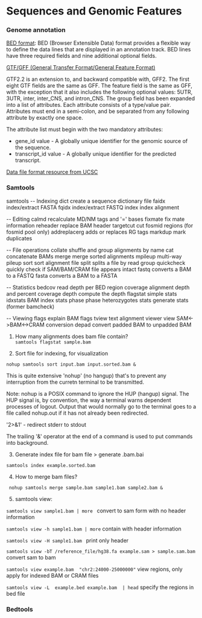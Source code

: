 # Sequences and Genomic Features

### Genome annotation

[BED format](http://genome.ucsc.edu/FAQ/FAQformat.html#format1): BED (Browser Extensible Data) format provides a flexible way to define the data lines that are displayed in an annotation track. BED lines have three required fields and nine additional optional fields. 

[GTF/GFF (General Transfer Format/General Feature Format) ](http://genome.ucsc.edu/FAQ/FAQformat.html#format4) 

GTF2.2 is an extension to, and backward compatible with, GFF2. The first eight GTF fields are the same as GFF. The feature field is the same as GFF, with the exception that it also includes the following optional values: 5UTR, 3UTR, inter, inter_CNS, and intron_CNS. The group field has been expanded into a list of attributes. Each attribute consists of a type/value pair. Attributes must end in a semi-colon, and be separated from any following attribute by exactly one space.

The attribute list must begin with the two mandatory attributes:

- gene_id value - A globally unique identifier for the genomic source of the sequence.
- transcript_id value - A globally unique identifier for the predicted transcript.

[Data file format resource from UCSC](http://genome.ucsc.edu/FAQ/FAQformat.html#format3)

### Samtools

samtools 
-- Indexing
     dict           create a sequence dictionary file
     faidx          index/extract FASTA
     fqidx          index/extract FASTQ
     index          index alignment

  -- Editing
     calmd          recalculate MD/NM tags and '=' bases
     fixmate        fix mate information
     reheader       replace BAM header
     targetcut      cut fosmid regions (for fosmid pool only)
     addreplacerg   adds or replaces RG tags
     markdup        mark duplicates

  -- File operations
     collate        shuffle and group alignments by name
     cat            concatenate BAMs
     merge          merge sorted alignments
     mpileup        multi-way pileup
     sort           sort alignment file
     split          splits a file by read group
     quickcheck     quickly check if SAM/BAM/CRAM file appears intact
     fastq          converts a BAM to a FASTQ
     fasta          converts a BAM to a FASTA

  -- Statistics
     bedcov         read depth per BED region
     coverage       alignment depth and percent coverage
     depth          compute the depth
     flagstat       simple stats
     idxstats       BAM index stats
     phase          phase heterozygotes
     stats          generate stats (former bamcheck)

  -- Viewing
     flags          explain BAM flags
     tview          text alignment viewer
     view           SAM<->BAM<->CRAM conversion
     depad          convert padded BAM to unpadded BAM
     
 1. How many alignments does bam file contain?  
     ```samtools flagstat sample.bam```
     
2. Sort file for indexing, for visualization 

```nohup samtools sort input.bam input.sorted.bam &```

This is quite extensive 
'nohup' (no hangup) that's to prevent any interruption from the curretn terminal to be transmitted. 

Note: nohup is a POSIX command to ignore the HUP (hangup) signal. The HUP signal is, by convention, the way a terminal warns dependent processes of logout.
Output that would normally go to the terminal goes to a file called nohup.out if it has not already been redirected.

'2>&1' - redirect stderr to stdout

The trailing '&' operator at the end of a command is used to put commands into background. 

3. Generate index file for bam file > generate .bam.bai 

```samtools index example.sorted.bam```

4. How to merge bam files?

``` nohup samtools merge sample.bam sample1.bam sample2.bam &```

5. samtools view: 

```samtools view sample1.bam | more ```  convert to sam form with no header information 
     
```samtools view -h sample1.bam | more```  contain with header information
     
```samtools view -H sample1.bam ```  print only header 

```samtools view -bT /reference_file/hg38.fa example.sam > sample.sam.bam``` convert sam to bam 
     
```samtools view example.bam  "chr2:24000-25000000"```  view regions, only apply for indexed BAM or CRAM files

```samtools view -L  example.bed example.bam  | head``` specify the regions in bed file 


### Bedtools 




     
     
     



